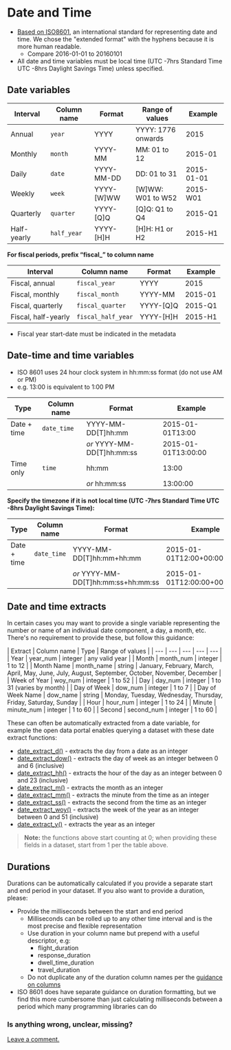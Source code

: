 # Date and Time

* [Based on ISO8601](https://en.wikipedia.org/wiki/ISO_8601), an international standard for representing date and time. We chose the "extended format" with the hyphens because it is more human readable.
  * Compare 2016-01-01 to 20160101
* All date and time variables must be local time (UTC -7hrs Standard Time UTC -8hrs Daylight Savings Time) unless specified.

## Date variables

| Interval | Column name | Format | Range of values | Example |
| --- | --- | --- | --- | --- |
| Annual | `year` | YYYY | YYYY: 1776 onwards | 2015 |
| Monthly | `month` | YYYY-MM | MM: 01 to 12 | 2015-01 |
| Daily | `date` | YYYY-MM-DD | DD: 01 to 31 | 2015-01-01 |
| Weekly | `week` | YYYY-\[W\]WW | \[W\]WW: W01 to W52 | 2015-W01 |
| Quarterly | `quarter` | YYYY-\[Q\]Q | \[Q\]Q: Q1 to Q4 | 2015-Q1 |
| Half-yearly | `half_year` | YYYY-\[H\]H | \[H\]H: H1 or H2 | 2015-H1 |

**For fiscal periods, prefix “fiscal\_” to column name**

| Interval | Column name | Format | Example |
| --- | --- | --- | --- |
| Fiscal, annual | `fiscal_year` | YYYY | 2015 |
| Fiscal, monthly | `fiscal_month` | YYYY-MM | 2015-01 |
| Fiscal, quarterly | `fiscal_quarter` | YYYY-\[Q\]Q | 2015-Q1 |
| Fiscal, half-yearly | `fiscal_half_year` | YYYY-\[H\]H | 2015-H1 |

* Fiscal year start-date must be indicated in the metadata

## Date-time and time variables
* ISO 8601 uses 24 hour clock system in hh:mm:ss format (do not use AM or PM)
* e.g. 13:00 is equivalent to 1:00 PM

| Type | Column name | Format | Example |
| --- | --- | --- | --- |
| Date + time | `date_time` | YYYY-MM-DD\[T\]hh:mm | 2015-01-01T13:00 |
| | | _or_ YYYY-MM-DD\[T\]hh:mm:ss | 2015-01-01T13:00:00 |
| Time only | `time` | hh:mm | 13:00 |
| | | _or_ hh:mm:ss | 13:00:00 |

**Specify the timezone if it is not local time (UTC -7hrs Standard Time UTC -8hrs Daylight Savings Time):**

| Type | Column name | Format | Example |
| --- | --- | --- | --- |
| Date + time | `date_time` | YYYY-MM-DD\[T\]hh:mm+hh:mm | 2015-01-01T12:00+00:00 |
| | | _or_ YYYY-MM-DD\[T\]hh:mm:ss+hh:mm:ss | 2015-01-01T12:00:00+00:00:00 |

## Date and time extracts

In certain cases you may want to provide a single variable representing the number or name of an individual date component, a day, a month, etc. There's no requirement to provide these, but follow this guidance:

| Extract | Column name | Type | Range of values |
| --- | --- | --- | --- | --- |
| Year | year_num | integer | any valid year |
| Month | month_num | integer | 1 to 12 |
| Month Name | month_name | string | January, February, March, April, May, June, July, August, September, October, November, December |
| Week of Year | woy_num | integer | 1 to 52 |
| Day | day_num | integer | 1 to 31 (varies by month) |
| Day of Week | dow_num | integer | 1 to 7 |
| Day of Week Name | dow_name | string | Monday, Tuesday, Wednesday, Thursday, Friday, Saturday, Sunday |
| Hour | hour_num | integer | 1 to 24 |
| Minute | minute_num | integer | 1 to 60 |
| Second | second_num | integer | 1 to 60 |

These can often be automatically extracted from a date variable, for example the open data portal enables querying a dataset with these date extract functions:
* [date_extract_d()](https://dev.socrata.com/docs/functions/date_extract_d.html) - extracts the day from a date as an integer
* [date_extract_dow()](https://dev.socrata.com/docs/functions/date_extract_dow.html) - extracts the day of week as an integer between 0 and 6 (inclusive)
* [date_extract_hh()](https://dev.socrata.com/docs/functions/date_extract_hh.html) - extracts the hour of the day as an integer between 0 and 23 (inclusive)
* [date_extract_m()](https://dev.socrata.com/docs/functions/date_extract_m.html) - extracts the month as an integer
* [date_extract_mm()](https://dev.socrata.com/docs/functions/date_extract_mm.html) - extracts the minute from the time as an integer 
* [date_extract_ss()](https://dev.socrata.com/docs/functions/date_extract_ss.html) - extracts the second from the time as an integer
* [date_extract_woy()](https://dev.socrata.com/docs/functions/date_extract_woy.html) - extracts the week of the year as an integer between 0 and 51 (inclusive)
* [date_extract_y()](https://dev.socrata.com/docs/functions/date_extract_y.html) - extracts the year as an integer

> **Note:** the functions above start counting at 0; when providing these fields in a dataset, start from 1 per the table above.

## Durations
Durations can be automatically calculated if you provide a separate start and end period in your dataset. If you also want to provide a duration, please:
* Provide the milliseconds between the start and end period
  * Milliseconds can be rolled up to any other time interval and is the most precise and flexible representation
  * Use duration in your column name but prepend with a useful descriptor, e.g:
    * flight_duration
    * response_duration
    * dwell_time_duration
    * travel_duration
  * Do not duplicate any of the duration column names per the [guidance on columns](/formats/column-headers.md)
* ISO 8601 does have separate guidance on duration formatting, but we find this more cumbersome than just calculating milliseconds between a period which many programming libraries can do

### Is anything wrong, unclear, missing?

[Leave a comment.](https://github.com/DataSF/draft-publishing-standards/issues/new?title=Comment:Date-and-Time&body=Comment:Date-and-Time)

